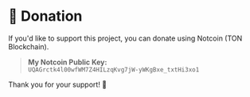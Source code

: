 # 🙏 Donation

If you'd like to support this project, you can donate using Notcoin (TON Blockchain).

> **My Notcoin Public Key:**  
`UQAGrctk4l00wfWM7Z4HILzqKvg7jW-yWKgBxe_txtHi3xo1`

Thank you for your support! 💙
